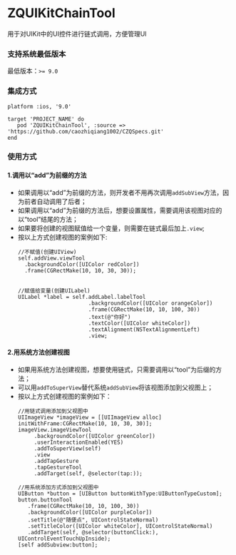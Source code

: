 # ZQUIKitChainTool
用于对UIKit中的UI控件进行链式调用，方便管理UI


### 支持系统最低版本

最低版本：`>= 9.0`

### 集成方式

```
platform :ios, '9.0'

target 'PROJECT_NAME' do
   pod 'ZQUIKitChainTool', :source => 'https://github.com/caozhiqiang1002/CZQSpecs.git'
end
```

### 使用方式

#### 1.调用以“add”为前缀的方法
* 如果调用以“add”为前缀的方法，则开发者不用再次调用`addSubView`方法，因为前者自动调用了后者；
* 如果调用以“add”为前缀的方法后，想要设置属性，需要调用该视图对应的以“tool”结尾的方法；
* 如果要将创建的视图赋值给一个变量，则需要在链式最后加上`.view`;
* 按以上方式创建视图的案例如下:
  ```
  //不赋值(创建UIView)
  self.addView.viewTool
    .backgroundColor([UIColor redColor])
    .frame(CGRectMake(10, 10, 30, 30));
    
  
  //赋值给变量(创建UILabel)
  UILabel *label = self.addLabel.labelTool
                        .backgroundColor([UIColor orangeColor])
                        .frame(CGRectMake(10, 10, 100, 30))
                        .text(@"你好")
                        .textColor([UIColor whiteColor])
                        .textAlignment(NSTextAlignmentLeft)
                        .view;
  ```
  
#### 2.用系统方法创建视图
* 如果用系统方法创建视图，想要使用链式，只需要调用以“tool”为后缀的方法；
* 可以用`addToSuperView`替代系统`addSubView`将该视图添加到父视图上；
* 按以上方式创建视图的案例如下：
  ```
  //用链式调用添加到父视图中
  UIImageView *imageView = [[UIImageView alloc] initWithFrame:CGRectMake(10, 10, 30, 30)];
  imageView.imageViewTool
       .backgroundColor([UIColor greenColor])
       .userInteractionEnabled(YES)
       .addToSuperView(self)
       .view
       .addTapGesture
       .tapGestureTool
       .addTarget(self, @selector(tap:));
 
  //用系统添加方式添加到父视图中
  UIButton *button = [UIButton buttonWithType:UIButtonTypeCustom];
  button.buttonTool
     .frame(CGRectMake(10, 10, 100, 30))
     .backgroundColor([UIColor purpleColor])
     .setTitle(@"随便点", UIControlStateNormal)
     .setTitleColor([UIColor whiteColor], UIControlStateNormal)
     .addTarget(self, @selector(buttonClick:), UIControlEventTouchUpInside);
  [self addSubview:button];
  ```
